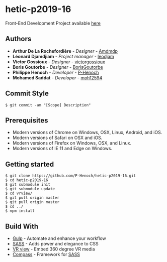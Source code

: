# hetic-p2019-16
Front-End Development Project available [here](http://mohsadat.com/devprojet/)

## Authors

* **Arthur De La Rochefordière** - *Designer* - [Amdmdp](https://github.com/Amdmdp)
* **Léonard Djamdjiam** - *Project manager* - [leodjam](https://github.com/leodjam)
* **Victor Gossioux** - *Designer* - [victorgossioux](https://github.com/victorgossioux)
* **Boris Goutorbe** - *Designer* - [BorisGoutorbe](https://github.com/BorisGoutorbe)
* **Philippe Henoch** - *Developer* - [P-Henoch](https://github.com/P-Henoch)
* **Mohamed Saddat** - *Developer* - [moh12594](https://github.com/moh12594)

## Commit Style

```
$ git commit -am "[Scope] Description"
```

## Prerequisites

* Modern versions of Chrome on Windows, OSX, Linux, Android, and iOS.
* Modern versions of Safari on OSX and iOS.
* Modern versions of Firefox on Windows, OSX, and Linux.
* Modern versions of IE 11 and Edge on Windows.

## Getting started

```
$ git clone https://github.com/P-Henoch/hetic-p2019-16.git
$ cd hetic-p2019-16
$ git submodule init
$ git submodule update
$ cd vrview/
$ git pull origin master
$ git pull origin master
$ cd ../
$ npm install
```

## Build With

* [Gulp](https://github.com/gulpjs/gulp) - Automate and enhance your workflow
* [SASS](https://github.com/sass/sass) - Adds power and elegance to CSS
* [VR view](https://github.com/P-Henoch/vrview) - Embed 360 degree VR media
* [Compass](https://github.com/Compass/compass) - Framework for [SASS](https://github.com/sass/sass)
